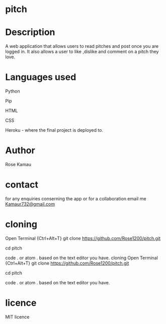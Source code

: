# pitch
# Description
A web application that allows users to read pitches and post once you are logged in. It also allows a user to like ,dislike and comment on a pitch they love.
# Languages used
Python 

Pip

HTML

CSS

Heroku - where the final project is deployed to.
# Author
Rose Kamau
# contact
for any enquiries conserning the app or for a collaboration email me Kamaur732@gmail.com
# cloning
Open Terminal {Ctrl+Alt+T} git clone https://github.com/Rose1200/pitch.git

cd pitch

code . or atom . based on the text editor you have.
 cloning
Open Terminal {Ctrl+Alt+T} git clone https://github.com/Rose1200/pitch.git

cd pitch

code . or atom . based on the text editor you have.


# licence
MIT licence










